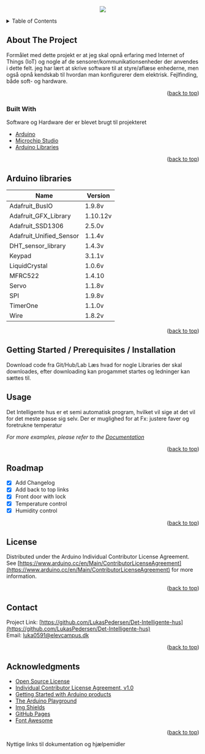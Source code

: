 <p align="center">
  <img src="https://user-images.githubusercontent.com/61869988/145030348-a0852ce3-91fe-44bb-9a58-0cd994ccac3e.png" />
</p>
<!-- TABLE OF CONTENTS -->
<details>
  <summary>Table of Contents</summary>
  <ol>
    <li>
      <a href="#about-the-project">About The Project</a>
      <ul>
        <li><a href="#built-with">Built With</a></li>
      </ul>
    </li>
    <li>
      <a href="#getting-started">Getting Started</a>
      <ul>
        <li><a href="#prerequisites">Prerequisites</a></li>
        <li><a href="#installation">Installation</a></li>
      </ul>
    </li>
    <li><a href="#usage">Usage</a></li>
    <li><a href="#roadmap">Roadmap</a></li>
    <li><a href="#contributing">Contributing</a></li>
    <li><a href="#license">License</a></li>
    <li><a href="#contact">Contact</a></li>
    <li><a href="#acknowledgments">Acknowledgments</a></li>
  </ol>
</details>



<!-- ABOUT THE PROJECT -->
## About The Project

Formålet med dette projekt er at jeg skal opnå erfaring med Internet of Things (IoT) og nogle af de sensorer/kommunikationsenheder der anvendes i dette felt. jeg har lært at skrive software til at styre/aflæse enhederne, men også opnå kendskab til hvordan man konfigurerer dem elektrisk. Fejlfinding, både soft- og hardware.

<p align="right">(<a href="#top">back to top</a>)</p>



### Built With

Software og Hardware der er blevet brugt til projekteret

* [Arduino](https://www.arduino.cc/)
* [Microchip Studio](https://www.microchip.com/en-us/development-tools-tools-and-software/microchip-studio-for-avr-and-sam-devices)
* [Arduino Libraries](https://www.arduino.cc/reference/en/libraries/)

<p align="right">(<a href="#top">back to top</a>)</p>

## Arduino libraries

| Name | Version |
| --- | --- |
| Adafruit_BusIO | 1.9.8v |
| Adafruit_GFX_Library | 1.10.12v |
| Adafruit_SSD1306 | 2.5.0v |
| Adafruit_Unified_Sensor | 1.1.4v |
| DHT_sensor_library | 1.4.3v |
| Keypad | 3.1.1v |
| LiquidCrystal | 1.0.6v |
| MFRC522 | 1.4.10 |
| Servo | 1.1.8v |
| SPI | 1.9.8v |
| TimerOne | 1.1.0v |
| Wire | 1.8.2v |

<p align="right">(<a href="#top">back to top</a>)</p>

<!-- GETTING STARTED -->
## Getting Started / Prerequisites / Installation

Download code fra Git/Hub/Lab Læs hvad for nogle Libraries der skal downloades, efter downloading kan progammet startes og ledninger kan sættes til. 

## Usage

Det Intelligente hus er et semi automatisk program, hvilket vil sige at det vil for det meste passe sig selv.
Der er muglighed for at Fx: justere faver og foretrukne temperatur

_For more examples, please refer to the [Documentation](https://example.com)_

<p align="right">(<a href="#top">back to top</a>)</p>



<!-- ROADMAP -->
## Roadmap

- [x] Add Changelog
- [x] Add back to top links
- [x] Front door with lock
- [x] Temperature control
- [x] Humidity control

<p align="right">(<a href="#top">back to top</a>)</p>

<!-- LICENSE -->
## License

Distributed under the Arduino Individual Contributor License Agreement.  
See [https://www.arduino.cc/en/Main/ContributorLicenseAgreement](https://www.arduino.cc/en/Main/ContributorLicenseAgreement) for more information.

<p align="right">(<a href="#top">back to top</a>)</p>



<!-- CONTACT -->
## Contact

Project Link: [https://github.com/LukasPedersen/Det-Intelligente-hus](https://github.com/LukasPedersen/Det-Intelligente-hus)  
Email: [luka0591@elevcampus.dk](luka0591@elevcampus.dk)

<p align="right">(<a href="#top">back to top</a>)</p>



<!-- ACKNOWLEDGMENTS -->
## Acknowledgments



* [Open Source License](https://www.arduino.cc/en/terms-conditions)
* [Individual Contributor License Agreement, v1.0](https://www.arduino.cc/en/Main/ContributorLicenseAgreement)
* [Getting Started with Arduino products](https://www.arduino.cc/en/Guide)
* [The Arduino Playground](https://playground.arduino.cc/?_gl=1*2ctp51*_ga*MjA4NDY3MDI3NC4xNjM3NTY4MzIz*_ga_NEXN8H46L5*MTYzODg4MDg0My4xNy4xLjE2Mzg4ODE4NzkuMA..)
* [Img Shields](https://shields.io)
* [GitHub Pages](https://pages.github.com)
* [Font Awesome](https://fontawesome.com)


<p align="right">(<a href="#top">back to top</a>)</p>



<!-- MARKDOWN LINKS & IMAGES -->
Nyttige links til dokumentation og hjælpemidler  
<!-- https://www.markdownguide.org/basic-syntax/#reference-style-links -->
[contributors-shield]: https://img.shields.io/github/contributors/othneildrew/Best-README-Template.svg?style=for-the-badge
[contributors-url]: https://github.com/othneildrew/Best-README-Template/graphs/contributors
[forks-shield]: https://img.shields.io/github/forks/othneildrew/Best-README-Template.svg?style=for-the-badge
[forks-url]: https://github.com/othneildrew/Best-README-Template/network/members
[stars-shield]: https://img.shields.io/github/stars/othneildrew/Best-README-Template.svg?style=for-the-badge
[stars-url]: https://github.com/othneildrew/Best-README-Template/stargazers
[issues-shield]: https://img.shields.io/github/issues/othneildrew/Best-README-Template.svg?style=for-the-badge
[issues-url]: https://github.com/othneildrew/Best-README-Template/issues
[license-shield]: https://img.shields.io/github/license/othneildrew/Best-README-Template.svg?style=for-the-badge
[license-url]: https://github.com/othneildrew/Best-README-Template/blob/master/LICENSE.txt
[linkedin-shield]: https://img.shields.io/badge/-LinkedIn-black.svg?style=for-the-badge&logo=linkedin&colorB=555
[linkedin-url]: https://linkedin.com/in/othneildrew
[product-screenshot]: images/screenshot.png
